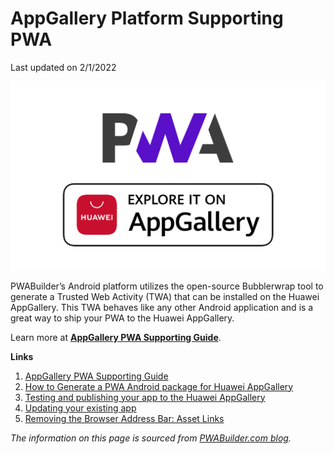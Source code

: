 # AppGallery Platform Supporting PWA

Last updated on 2/1/2022

![](images/bg-pwa-appgallery.png)

PWABuilder’s Android platform utilizes the open-source Bubblerwrap tool to generate a Trusted Web Activity (TWA) that can be installed on the Huawei AppGallery. This TWA behaves like any other Android application and is a great way to ship your PWA to the Huawei AppGallery.

Learn more at **[AppGallery PWA Supporting Guide](/appgallery-platform-supporting-pwa.md)**.

**Links**

1. [AppGallery PWA Supporting Guide](appgallery-platform-supporting-pwa.md)
2. [How to Generate a PWA Android package for Huawei AppGallery](how-to-generate-pwa-android-package-for-huawei-appgallery.md)
3. [Testing and publishing your app to the Huawei AppGallery](testing-and-publishing-your-app-to-huawei-appgallery.md)
4. [Updating your existing app](updating-your-existing-app.md)
5. [Removing the Browser Address Bar: Asset Links](removing-the-browser-address-bar.md)


*The information on this page is sourced from [PWABuilder.com blog](https://blog.pwabuilder.com/docs/android-platform/).*
